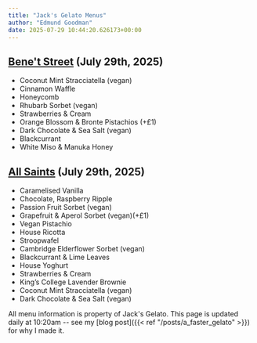 ```yaml
---
title: "Jack's Gelato Menus"
author: "Edmund Goodman"
date: 2025-07-29 10:44:20.626173+00:00
---
```


## [Bene't Street](https://www.jacksgelato.com/bene-t-street-menu) (July 29th, 2025)

- Coconut Mint Stracciatella (vegan)
- Cinnamon Waffle
- Honeycomb
- Rhubarb Sorbet (vegan)
- Strawberries & Cream
- Orange Blossom & Bronte Pistachios (+£1)
- Dark Chocolate & Sea Salt  (vegan)
- Blackcurrant
- White Miso & Manuka Honey


## [All Saints](https://www.jacksgelato.com/all-saints-menu) (July 29th, 2025)

- Caramelised Vanilla
- Chocolate, Raspberry Ripple
- Passion Fruit Sorbet (vegan)
- Grapefruit & Aperol Sorbet (vegan)(+£1)
- Vegan Pistachio
- House Ricotta
- Stroopwafel
- Cambridge Elderflower Sorbet (vegan)
- Blackcurrant & Lime Leaves
- House Yoghurt
- Strawberries & Cream
- King’s College Lavender Brownie
- Coconut Mint Stracciatella (vegan)
- Dark Chocolate & Sea Salt (vegan)

All menu information is property of Jack's Gelato. This page is
updated daily at 10:20am -- see my
[blog post]({{< ref "/posts/a_faster_gelato" >}}) for why I made it.

